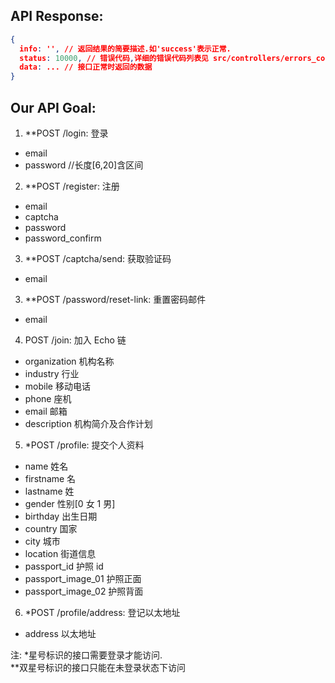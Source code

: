 ## API Response:
```json
{
  info: '', // 返回结果的简要描述.如'success'表示正常.
  status: 10000, // 错误代码,详细的错误代码列表见 src/controllers/errors_constant.js  当status!=10000时,表示有错误发生,参考info字段获取错误信息
  data: ... // 接口正常时返回的数据
}
```

## Our API Goal:

1.  \*\*POST /login: 登录
  * email
  * password //长度[6,20]含区间

2.  \*\*POST /register: 注册
  * email
  * captcha
  * password
  * password_confirm

3.  \*\*POST /captcha/send: 获取验证码
  * email

3.  \*\*POST /password/reset-link: 重置密码邮件
  * email

4.  POST /join: 加入 Echo 链
  * organization 机构名称
  * industry 行业
  * mobile 移动电话
  * phone 座机
  * email 邮箱
  * description 机构简介及合作计划

5.  \*POST /profile: 提交个人资料
  * name 姓名
  * firstname 名
  * lastname 姓
  * gender 性别[0 女 1 男]
  * birthday 出生日期
  * country 国家
  * city 城市
  * location 街道信息
  * passport_id 护照 id
  * passport_image_01 护照正面
  * passport_image_02 护照背面

6.  \*POST /profile/address: 登记以太地址
  * address 以太地址

注: \*星号标识的接口需要登录才能访问.  
\*\*双星号标识的接口只能在未登录状态下访问
